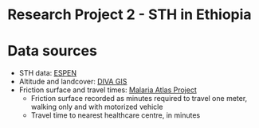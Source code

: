 Research Project 2 - STH in Ethiopia
================

# Data sources

-   STH data:
    [ESPEN](https://espen.afro.who.int/tools-resources/download-data)
-   Altitude and landcover: [DIVA GIS](https://www.diva-gis.org/)
-   Friction surface and travel times: [Malaria Atlas
    Project](https://malariaatlas.org/)
    -   Friction surface recorded as minutes required to travel one
        meter, walking only and with motorized vehicle
    -   Travel time to nearest healthcare centre, in minutes
